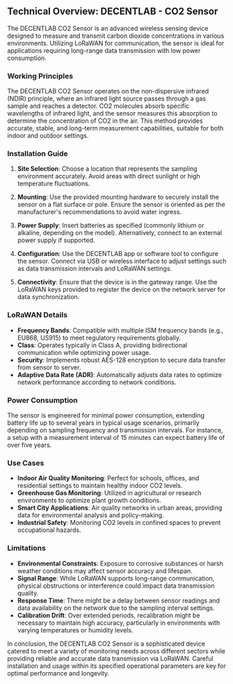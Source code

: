 ## Technical Overview: DECENTLAB - CO2 Sensor

The DECENTLAB CO2 Sensor is an advanced wireless sensing device designed to measure and transmit carbon dioxide concentrations in various environments. Utilizing LoRaWAN for communication, the sensor is ideal for applications requiring long-range data transmission with low power consumption.

### Working Principles

The DECENTLAB CO2 Sensor operates on the non-dispersive infrared (NDIR) principle, where an infrared light source passes through a gas sample and reaches a detector. CO2 molecules absorb specific wavelengths of infrared light, and the sensor measures this absorption to determine the concentration of CO2 in the air. This method provides accurate, stable, and long-term measurement capabilities, suitable for both indoor and outdoor settings.

### Installation Guide

1. **Site Selection**: Choose a location that represents the sampling environment accurately. Avoid areas with direct sunlight or high temperature fluctuations.

2. **Mounting**: Use the provided mounting hardware to securely install the sensor on a flat surface or pole. Ensure the sensor is oriented as per the manufacturer's recommendations to avoid water ingress.

3. **Power Supply**: Insert batteries as specified (commonly lithium or alkaline, depending on the model). Alternatively, connect to an external power supply if supported.

4. **Configuration**: Use the DECENTLAB app or software tool to configure the sensor. Connect via USB or wireless interface to adjust settings such as data transmission intervals and LoRaWAN settings.

5. **Connectivity**: Ensure that the device is in the gateway range. Use the LoRaWAN keys provided to register the device on the network server for data synchronization.

### LoRaWAN Details

- **Frequency Bands**: Compatible with multiple ISM frequency bands (e.g., EU868, US915) to meet regulatory requirements globally.
- **Class**: Operates typically in Class A, providing bidirectional communication while optimizing power usage.
- **Security**: Implements robust AES-128 encryption to secure data transfer from sensor to server.
- **Adaptive Data Rate (ADR)**: Automatically adjusts data rates to optimize network performance according to network conditions.

### Power Consumption

The sensor is engineered for minimal power consumption, extending battery life up to several years in typical usage scenarios, primarily depending on sampling frequency and transmission intervals. For instance, a setup with a measurement interval of 15 minutes can expect battery life of over five years.

### Use Cases

- **Indoor Air Quality Monitoring**: Perfect for schools, offices, and residential settings to maintain healthy indoor CO2 levels.
- **Greenhouse Gas Monitoring**: Utilized in agricultural or research environments to optimize plant growth conditions.
- **Smart City Applications**: Air quality networks in urban areas, providing data for environmental analysis and policy-making.
- **Industrial Safety**: Monitoring CO2 levels in confined spaces to prevent occupational hazards.

### Limitations

- **Environmental Constraints**: Exposure to corrosive substances or harsh weather conditions may affect sensor accuracy and lifespan.
- **Signal Range**: While LoRaWAN supports long-range communication, physical obstructions or interference could impact data transmission quality.
- **Response Time**: There might be a delay between sensor readings and data availability on the network due to the sampling interval settings.
- **Calibration Drift**: Over extended periods, recalibration might be necessary to maintain high accuracy, particularly in environments with varying temperatures or humidity levels.

In conclusion, the DECENTLAB CO2 Sensor is a sophisticated device catered to meet a variety of monitoring needs across different sectors while providing reliable and accurate data transmission via LoRaWAN. Careful installation and usage within its specified operational parameters are key for optimal performance and longevity.